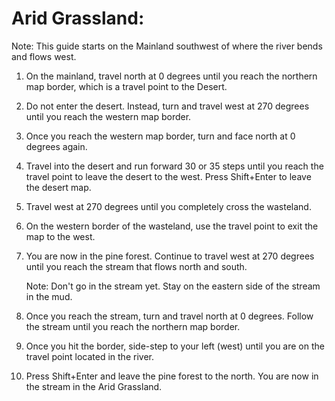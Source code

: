# Arid Grassland:

Note: This guide starts on the Mainland southwest of where the river bends and flows west.

1. On the mainland, travel north at 0 degrees until you reach the northern map border, which is a travel point to the Desert.

2. Do not enter the desert. Instead, turn and travel west at 270 degrees until you reach the western map border.

3. Once you reach the western map border, turn and face north at 0 degrees again.

4. Travel into the desert and run forward 30 or 35 steps until you reach the travel point to leave the desert to the west. Press Shift+Enter to leave the desert map.

5. Travel west at 270 degrees until you completely cross the wasteland.

6. On the western border of the wasteland, use the travel point to exit the map to the west.

7. You are now in the pine forest. Continue to travel west at 270 degrees until you reach the stream that flows north and south.
	
	Note: Don't go in the stream yet. Stay on the eastern side of the stream in the mud.
	

8. Once you reach the stream, turn and travel north at 0 degrees. Follow the stream until you reach the northern map border.

9. Once you hit the border, side-step to your left (west) until you are on the travel point located in the river.

10. Press Shift+Enter and leave the pine forest to the north. You are now in the stream in the Arid Grassland.